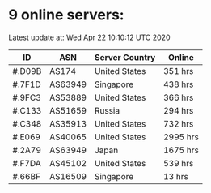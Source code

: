 # 9 online servers:

Latest update at: Wed Apr 22 10:10:12 UTC 2020

| ID | ASN | Server Country | Online |
| -- | --- | -------------- | ------ |
| #.D09B | AS174 | United States | 351 hrs |
| #.7F1D | AS63949 | Singapore | 438 hrs |
| #.9FC3 | AS53889 | United States | 366 hrs |
| #.C133 | AS51659 | Russia | 294 hrs |
| #.C348 | AS35913 | United States | 732 hrs |
| #.E069 | AS40065 | United States | 2995 hrs |
| #.2A79 | AS63949 | Japan | 1675 hrs |
| #.F7DA | AS45102 | United States | 539 hrs |
| #.66BF | AS16509 | Singapore | 13 hrs |


